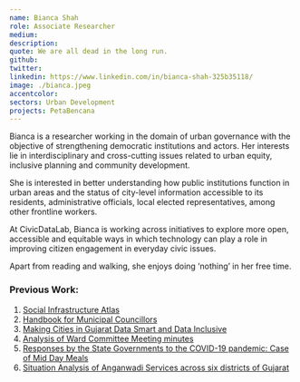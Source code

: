 ```yaml
---
name: Bianca Shah
role: Associate Researcher
medium:
description:
quote: We are all dead in the long run.
github:
twitter:
linkedin: https://www.linkedin.com/in/bianca-shah-325b35118/
image: ./bianca.jpeg
accentcolor:
sectors: Urban Development
projects: PetaBencana
---
```


Bianca is a researcher working in the domain of urban governance with the objective of strengthening democratic institutions and actors. Her interests lie in interdisciplinary and cross-cutting issues related to urban equity, inclusive planning and community development.

She is interested in better understanding how public institutions function in urban areas and the status of city-level information accessible to its residents, administrative officials, local elected representatives, among other frontline workers.

At CivicDataLab, Bianca is working across initiatives to explore more open, accessible and equitable ways in which technology can play a role in improving citizen engagement in everyday civic issues.

Apart from reading and walking, she enjoys doing ‘nothing’ in her free time.

### Previous Work:

1. [Social Infrastructure Atlas](https://drive.google.com/file/d/1WuJQRzA5sxQFm19uzn4TFnxdOkg3twHN/view?usp=sharing)
2. [Handbook for Municipal Councillors](https://drive.google.com/file/d/18yKKnOhLBC0VuymC9uTNM0GC9dM8xwje/view?usp=sharing)
3. [Making Cities in Gujarat Data Smart and Data Inclusive](https://drive.google.com/file/d/1tKdMVV2IzG_yUEO_XAgAn2trOT96OA4x/view?usp=sharing)
4. [Analysis of Ward Committee Meeting minutes](https://drive.google.com/file/d/1aH0C_xnRnvgGx1_6O-ly_WzaBXebscDC/view?usp=sharing)
5. [Responses by the State Governments to the COVID-19 pandemic: Case of Mid Day Meals](https://drive.google.com/file/d/1m9MjZHA9ADP76WHSUxOJqRHKlGUyRNkM/view?usp=sharing)
6. [Situation Analysis of Anganwadi Services across six districts of Gujarat](https://drive.google.com/file/d/1WS8N2ktxogmFRgZX8n6z5sP5MxyxPSCG/view?usp=sharing)
